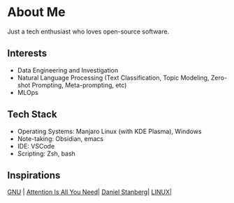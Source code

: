 # About Me
Just a tech enthusiast who loves open-source software.

## Interests
- Data Engineering and Investigation
- Natural Language Processing (Text Classification, Topic Modeling, Zero-shot Prompting, Meta-prompting, etc)
- MLOps

## Tech Stack
- Operating Systems: Manjaro Linux (with KDE Plasma), Windows
- Note-taking: Obsidian, emacs
- IDE: VSCode
- Scripting: Zsh, bash

## Inspirations
[GNU](https://www.gnu.org/) | [Attention Is All You Need](https://arxiv.org/abs/1706.03762)| [Daniel Stanberg](https://daniel.haxx.se/)| [LINUX](https://github.com/torvalds/linux)| 
<!--
**kaungkhantko/kaungkhantko** is a ✨ _special_ ✨ repository because its `README.md` (this file) appears on your GitHub profile.

Here are some ideas to get you started:

- 🔭 I’m currently working on ...
- 🌱 I’m currently learning ...
- 👯 I’m looking to collaborate on ...
- 🤔 I’m looking for help with ...
- 💬 Ask me about ...
- 📫 How to reach me: ...
- 😄 Pronouns: ...
- ⚡ Fun fact: ...
-->
